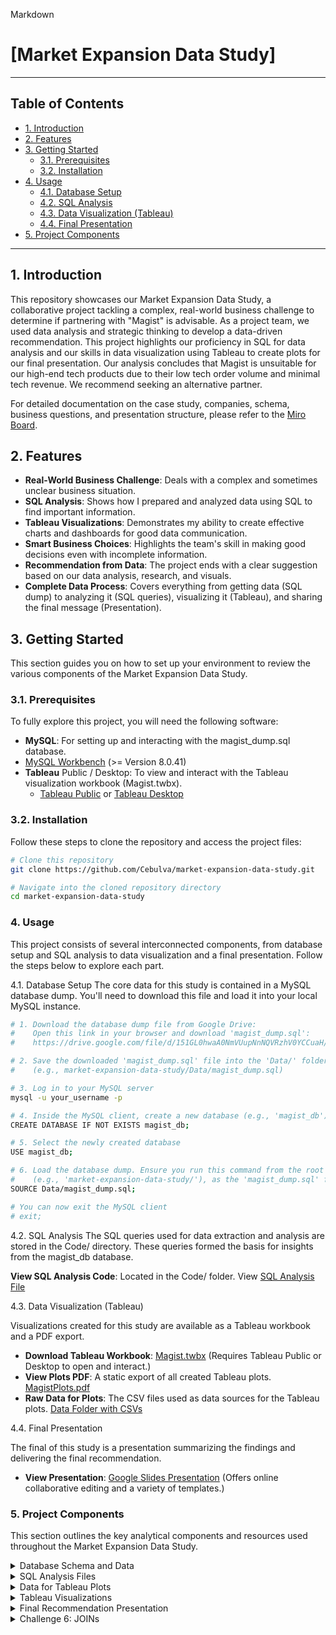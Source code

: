 Markdown

# [Market Expansion Data Study]

---

## Table of Contents

- [1. Introduction](#1-introduction)
- [2. Features](#2-features)
- [3. Getting Started](#3-getting-started)
    - [3.1. Prerequisites](#31-prerequisites)
    - [3.2. Installation](#32-installation)
- [4. Usage](#4-usage)
  - [4.1. Database Setup](#41-database-setup)
  - [4.2. SQL Analysis](#42-sql-analysis)
  - [4.3. Data Visualization (Tableau)](#43-data-visualization-tableau)
  - [4.4. Final Presentation](#44-final-presentation)
- [5. Project Components](#5-project-components)

---

## 1. Introduction

This repository showcases our Market Expansion Data Study, a collaborative project tackling a complex, real-world business challenge to determine if partnering with "Magist" is advisable. As a project team, we used data analysis and strategic thinking to develop a data-driven recommendation. This project highlights our proficiency in SQL for data analysis and our skills in data visualization using Tableau to create plots for our final presentation. 
Our analysis concludes that Magist is unsuitable for our high-end tech products due to their low tech order volume and minimal tech revenue. We recommend seeking an alternative partner. 

For detailed documentation on the case study, companies, schema, business questions, and presentation structure, please refer to the [Miro Board](https://miro.com/app/board/uXjVIGWwBlk=/?moveToWidget=3458764623835036060&cot=14).

## 2. Features

- **Real-World Business Challenge**: Deals with a complex and sometimes unclear business situation.
- **SQL Analysis**: Shows how I prepared and analyzed data using SQL to find important information.
- **Tableau Visualizations**: Demonstrates my ability to create effective charts and dashboards for good data communication.
- **Smart Business Choices**: Highlights the team's skill in making good decisions even with incomplete information.
- **Recommendation from Data**: The project ends with a clear suggestion based on our data analysis, research, and visuals.
- **Complete Data Process**: Covers everything from getting data (SQL dump) to analyzing it (SQL queries), visualizing it (Tableau), and sharing the final message (Presentation).

## 3. Getting Started

This section guides you on how to set up your environment to review the various components of the Market Expansion Data Study.

### 3.1. Prerequisites

To fully explore this project, you will need the following software:

-  **MySQL**: For setting up and interacting with the magist_dump.sql database.
  - [MySQL Workbench](https://dev.mysql.com/downloads/workbench/) (>= Version 8.0.41)
- **Tableau** Public / Desktop: To view and interact with the Tableau visualization workbook (Magist.twbx).
  - [Tableau Public](https://public.tableau.com/app/discover) or [Tableau Desktop](https://www.tableau.com/products/desktop)

### 3.2. Installation

Follow these steps to clone the repository and access the project files:

```bash
# Clone this repository
git clone https://github.com/Cebulva/market-expansion-data-study.git

# Navigate into the cloned repository directory
cd market-expansion-data-study
```

### 4. Usage

This project consists of several interconnected components, from database setup and SQL analysis to data visualization and a final presentation. Follow the steps below to explore each part.

4.1. Database Setup
The core data for this study is contained in a MySQL database dump. You'll need to download this file and load it into your local MySQL instance.

```bash
# 1. Download the database dump file from Google Drive:
#    Open this link in your browser and download 'magist_dump.sql':
#    https://drive.google.com/file/d/151GL0hwaA0NmVUupNnNQVRzhV0YCCuaH/view?usp=sharing

# 2. Save the downloaded 'magist_dump.sql' file into the 'Data/' folder of your cloned repository.
#    (e.g., market-expansion-data-study/Data/magist_dump.sql)

# 3. Log in to your MySQL server
mysql -u your_username -p

# 4. Inside the MySQL client, create a new database (e.g., 'magist_db')
CREATE DATABASE IF NOT EXISTS magist_db;

# 5. Select the newly created database
USE magist_db;

# 6. Load the database dump. Ensure you run this command from the root of your cloned repository
#    (e.g., 'market-expansion-data-study/'), as the 'magist_dump.sql' file is located in the 'Data/' folder.
SOURCE Data/magist_dump.sql;

# You can now exit the MySQL client
# exit;
```

4.2. SQL Analysis
The SQL queries used for data extraction and analysis are stored in the Code/ directory. These queries formed the basis for insights from the magist_db database.

**View SQL Analysis Code**: Located in the Code/ folder. View [SQL Analysis File](https://github.com/Cebulva/market-expansion-data-study/blob/main/Code/Exploring_Magist.sql)

4.3. Data Visualization (Tableau)

Visualizations created for this study are available as a Tableau workbook and a PDF export.

- **Download Tableau Workbook**: [Magist.twbx](https://drive.google.com/file/d/15ZO5cIy_km00jJ3RTTdT2iNBAwfST9YN/view?usp=sharing) (Requires Tableau Public or Desktop to open and interact.)
- **View Plots PDF**: A static export of all created Tableau plots. [MagistPlots.pdf](https://github.com/Cebulva/market-expansion-data-study/blob/main/Tableau/MagistPlots.pdf)
- **Raw Data for Plots**: The CSV files used as data sources for the Tableau plots. [Data Folder with CSVs](https://github.com/Cebulva/market-expansion-data-study/tree/main/Data)

4.4. Final Presentation

The final of this study is a presentation summarizing the findings and delivering the final recommendation.

- **View Presentation**: [Google Slides Presentation](https://docs.google.com/presentation/d/1kwiiCyD-UfqA4ABKSzQ96Ii-RYC8u2okvhK28bIOpmE/edit?usp=sharing) (Offers online collaborative editing and a variety of templates.)


### 5. Project Components

This section outlines the key analytical components and resources used throughout the Market Expansion Data Study.

<details>
<summary>Database Schema and Data</summary>
<br>
The core of this study relies on the magist_db database. You can review its structure and the raw data by setting it up locally as described in the Database Setup section. The schema provides a blueprint of the database tables and their relationships.
<br>
<a href="https://github.com/Cebulva/market-expansion-data-study/tree/main/Resources">View Database Schema</a>
</details>

<details>
<summary>SQL Analysis Files</summary>
<br>
Explore the SQL queries used to extract, transform, and analyze the data from the magist_db. These queries form the analytical backbone of the study, enabling the identification of key trends and insights.
<br>
<a href="https://github.com/Cebulva/market-expansion-data-study/blob/main/Code/Exploring_Magist.sql">View SQL Analysis Code</a>
</details>

<details>
<summary>Data for Tableau Plots</summary>
<br>
These CSV files are the direct tables extracted from the magist_dump.sql database dump. They serve as the original data sources that were imported into Tableau to build the various charts and graphs, representing the raw data used for visualization.
<br>
<a href="https://github.com/Cebulva/market-expansion-data-study/tree/main/Data">View Original Data Tables (CSVs)</a>
</details>

<details>
<summary>Tableau Visualizations</summary>
<br>
A collection of interactive dashboards and plots created using Tableau. These visuals help present complex data in a clear and strong way, supporting our recommendation.
<br>
<a href="https://github.com/Cebulva/market-expansion-data-study/tree/main/Tableau">View Tableau Plots Folder</a>
<br>
<a href="https://github.com/Cebulva/market-expansion-data-study/blob/main/Tableau/MagistPlots.pdf">View Plots PDF</a>
</details>

<details>
<summary>Final Recommendation Presentation</summary>
<br>
The presentation showing the project's scope, methodology, key findings, and the final recommendation regarding the Magist deal. This deliverable aims to come with a clear story and actionable insights.
<br>
<a href="https://docs.google.com/presentation/d/1kwiiCyD-UfqA4ABKSzQ96Ii-RYC8u2okvhK28bIOpmE/edit?usp=sharing">View Presentation</a>
</details>

<details>
<summary>Challenge 6: JOINs</summary>
<br>
A comprehensive demonstration of various `JOIN` types (e.g., `INNER JOIN`, `LEFT JOIN`, `RIGHT JOIN`, `FULL JOIN`) to combine data from multiple related tables.
<br>
<a href="Challenges/sql_challenges_6.sql">View Challenge 6 Code</a>
</details>
